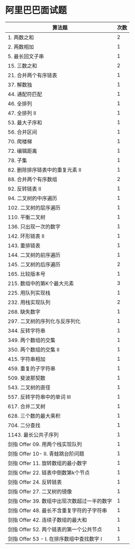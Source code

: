 # 阿里巴巴面试题

| 算法题                          | 次数 |
|---------------------------------|----|
| 1\. 两数之和                     | 2  |
| 2\. 两数相加                     | 1  |
| 5\. 最长回文子串                 | 1  |
| 15\. 三数之和                     | 2  |
| 21\. 合并两个有序链表              | 1  |
| 37\. 解数独                       | 1 |
| 44\. 通配符匹配                    | 1 |
| 46\. 全排列                       | 1  |
| 47\. 全排列 II                     | 1 |
| 53\. 最大子序和                    | 1  |
| 56\. 合并区间                      | 1 |
| 70\. 爬楼梯                       | 1  |
| 72\. 编辑距离                     | 1  |
| 78\. 子集                         | 1 |
| 82\. 删除排序链表中的重复元素 II    | 1  |
| 88\. 合并两个有序数组              | 2  |
| 92\. 反转链表 II                   | 1  |
| 94\. 二叉树的中序遍历              | 1  |
| 102\. 二叉树的层序遍历             | 1 |
| 110\. 平衡二叉树                   | 1 |
| 136\. 只出现一次的数字             | 1  |
| 142\. 环形链表 II                  | 1 |
| 143\. 重排链表                     | 1 |
| 144\. 二叉树的前序遍历             | 1  |
| 145\. 二叉树的后序遍历             | 2  |
| 165\. 比较版本号                   | 1 |
| 215\. 数组中的第K个最大元素          | 3  |
| 225\. 用队列实现栈               | 1  |
| 232\. 用栈实现队列               | 2  |
| 268\. 缺失数字                 | 1  |
| 297\. 二叉树的序列化与反序列化   | 1 |
| 344\. 反转字符串                | 1  |
| 349\. 两个数组的交集              | 1  |
| 350\. 两个数组的交集 II           | 1  |
| 415\. 字符串相加                | 1  |
| 459\. 重复的子字符串             | 1 |
| 509\. 斐波那契数                | 1  |
| 543\. 二叉树的直径               | 1  |
| 557\. 反转字符串中的单词 III        | 1  |
| 617\. 合并二叉树                    | 1 |
| 628\. 三个数的最大乘积               | 1 |
| 704\. 二分查找                      | 1 |
| 1143\. 最长公共子序列               | 1 |
| 剑指 Offer 09\. 用两个栈实现队列      | 1 |         
| 剑指 Offer 10\- II\. 青蛙跳台阶问题   | 1 |
| 剑指 Offer 11\. 旋转数组的最小数字     | 1 |
| 剑指 Offer 22\. 链表中倒数第k个节点   | 1  |
| 剑指 Offer 24\. 反转链表             | 1  |
| 剑指 Offer 27\. 二叉树的镜像          | 1 |
| 剑指 Offer 39\. 数组中出现次数超过一半的数字 | 1 |
| 剑指 Offer 48\. 最长不含重复字符的子字符串   | 1 |
| 剑指 Offer 42\. 连续子数组的最大和           | 1 |
| 剑指 Offer 52\. 两个链表的第一个公共节点 | 1  |
| 剑指 Offer 53 \- I\. 在排序数组中查找数字 I | 1 |
